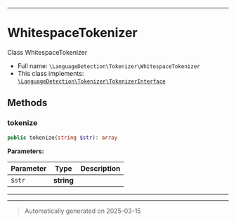 ***

# WhitespaceTokenizer

Class WhitespaceTokenizer



* Full name: `\LanguageDetection\Tokenizer\WhitespaceTokenizer`
* This class implements:
[`\LanguageDetection\Tokenizer\TokenizerInterface`](./TokenizerInterface.md)




## Methods


### tokenize



```php
public tokenize(string $str): array
```








**Parameters:**

| Parameter | Type | Description |
|-----------|------|-------------|
| `$str` | **string** |  |





***


***
> Automatically generated on 2025-03-15
